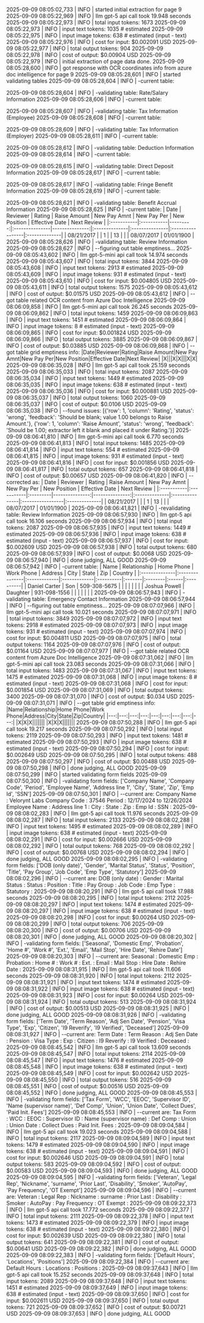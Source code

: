 2025-09-09 08:05:02,733 | INFO | started initial extraction for page 9
2025-09-09 08:05:22,969 | INFO | llm gpt-5 api call took 19.948 seconds
2025-09-09 08:05:22,973 | INFO | total input tokens: 1673
2025-09-09 08:05:22,973 | INFO | input text tokens: 1035 # estimated
2025-09-09 08:05:22,975 | INFO | input image tokens: 638 # estimated (input - text)
2025-09-09 08:05:22,976 | INFO | cost for input: $0.002091 USD
2025-09-09 08:05:22,977 | INFO | total output tokens: 904
2025-09-09 08:05:22,978 | INFO | cost of output: $0.00904 USD
2025-09-09 08:05:22,979 | INFO | initial extraction of page data done.
2025-09-09 08:05:28,600 | INFO | got response with OCR coordinates info from azure doc intelligence for page 9
2025-09-09 08:05:28,601 | INFO | started validating tables
2025-09-09 08:05:28,604 | INFO | -current table:

2025-09-09 08:05:28,604 | INFO | -validating table: Rate/Salary Information
2025-09-09 08:05:28,606 | INFO | -current table:

2025-09-09 08:05:28,607 | INFO | -validating table: Tax Information (Employee)
2025-09-09 08:05:28,608 | INFO | -current table:

2025-09-09 08:05:28,609 | INFO | -validating table: Tax Information (Employer)
2025-09-09 08:05:28,611 | INFO | -current table:

2025-09-09 08:05:28,612 | INFO | -validating table: Deduction Information
2025-09-09 08:05:28,614 | INFO | -current table:

2025-09-09 08:05:28,615 | INFO | -validating table: Direct Deposit Information
2025-09-09 08:05:28,617 | INFO | -current table:

2025-09-09 08:05:28,617 | INFO | -validating table: Fringe Benefit Information
2025-09-09 08:05:28,619 | INFO | -current table:

2025-09-09 08:05:28,621 | INFO | -validating table: Benefit Accrual Information
2025-09-09 08:05:28,625 | INFO | -current table:
| Date       | Reviewer   |   Rating | Raise Amount   |   New Pay Amnt | New Pay Per   | New Position   | Effective Date   | Next Review   |
|:-----------|:-----------|---------:|:---------------|---------------:|:--------------|:---------------|:-----------------|:--------------|
| 08/21/2017 |            |        1 |                |             13 |               |                | 08/07/2017       | 01/01/1900    |
2025-09-09 08:05:28,626 | INFO | -validating table: Review Information
2025-09-09 08:05:28,627 | INFO | --figuring out table emptiness...
2025-09-09 08:05:43,602 | INFO | llm gpt-5-mini api call took 14.974 seconds
2025-09-09 08:05:43,607 | INFO | total input tokens: 3844
2025-09-09 08:05:43,608 | INFO | input text tokens: 2913 # estimated
2025-09-09 08:05:43,609 | INFO | input image tokens: 931 # estimated (input - text)
2025-09-09 08:05:43,610 | INFO | cost for input: $0.004805 USD
2025-09-09 08:05:43,611 | INFO | total output tokens: 1575
2025-09-09 08:05:43,612 | INFO | cost of output: $0.01575 USD
2025-09-09 08:05:43,612 | INFO | --got table related OCR content from Azure Doc Intelligence
2025-09-09 08:06:09,858 | INFO | llm gpt-5-mini api call took 26.245 seconds
2025-09-09 08:06:09,862 | INFO | total input tokens: 1459
2025-09-09 08:06:09,863 | INFO | input text tokens: 1451 # estimated
2025-09-09 08:06:09,864 | INFO | input image tokens: 8 # estimated (input - text)
2025-09-09 08:06:09,865 | INFO | cost for input: $0.001824 USD
2025-09-09 08:06:09,866 | INFO | total output tokens: 3885
2025-09-09 08:06:09,867 | INFO | cost of output: $0.03885 USD
2025-09-09 08:06:09,868 | INFO | --got table grid emptiness info:
|Date|Reviewer|Rating|Raise Amount|New Pay Amnt|New Pay Per|New Position|Effective Date|Next Review|
|X|||X|X|||X|X|
2025-09-09 08:06:35,028 | INFO | llm gpt-5 api call took 25.159 seconds
2025-09-09 08:06:35,033 | INFO | total input tokens: 2087
2025-09-09 08:06:35,034 | INFO | input text tokens: 1449 # estimated
2025-09-09 08:06:35,035 | INFO | input image tokens: 638 # estimated (input - text)
2025-09-09 08:06:35,036 | INFO | cost for input: $0.000881 USD
2025-09-09 08:06:35,037 | INFO | total output tokens: 1060
2025-09-09 08:06:35,037 | INFO | cost of output: $0.0106 USD
2025-09-09 08:06:35,038 | INFO | --found issues: [{'row': 1, 'column': 'Rating', 'status': 'wrong', 'feedback': 'Should be blank; value 1.00 belongs to Raise Amount.'}, {'row': 1, 'column': 'Raise Amount', 'status': 'wrong', 'feedback': 'Should be 1.00; extractor left it blank and placed it under Rating.'}]
2025-09-09 08:06:41,810 | INFO | llm gpt-5-mini api call took 6.770 seconds
2025-09-09 08:06:41,813 | INFO | total input tokens: 1485
2025-09-09 08:06:41,814 | INFO | input text tokens: 554 # estimated
2025-09-09 08:06:41,815 | INFO | input image tokens: 931 # estimated (input - text)
2025-09-09 08:06:41,816 | INFO | cost for input: $0.001856 USD
2025-09-09 08:06:41,817 | INFO | total output tokens: 657
2025-09-09 08:06:41,818 | INFO | cost of output: $0.00657 USD
2025-09-09 08:06:41,820 | INFO | --corrected as:
| Date       | Reviewer   | Rating   |   Raise Amount |   New Pay Amnt | New Pay Per   | New Position   | Effective Date   | Next Review   |
|:-----------|:-----------|:---------|---------------:|---------------:|:--------------|:---------------|:-----------------|:--------------|
| 08/21/2017 |            |          |              1 |             13 |               |                | 08/07/2017       | 01/01/1900    |
2025-09-09 08:06:41,821 | INFO | -revalidating table: Review Information
2025-09-09 08:06:57,930 | INFO | llm gpt-5 api call took 16.106 seconds
2025-09-09 08:06:57,934 | INFO | total input tokens: 2087
2025-09-09 08:06:57,935 | INFO | input text tokens: 1449 # estimated
2025-09-09 08:06:57,936 | INFO | input image tokens: 638 # estimated (input - text)
2025-09-09 08:06:57,937 | INFO | cost for input: $0.002609 USD
2025-09-09 08:06:57,938 | INFO | total output tokens: 680
2025-09-09 08:06:57,939 | INFO | cost of output: $0.0068 USD
2025-09-09 08:06:57,940 | INFO | done judging, ALL GOOD
2025-09-09 08:06:57,942 | INFO | -current table:
| Name          | Relationship   | Home Phone   | Work Phone   | Address   | City   | State   | Zip   | Country   |
|:--------------|:---------------|:-------------|:-------------|:----------|:-------|:--------|:------|:----------|
| Daniel Carter | Son            | 509-308-5675 |              |           |        |         |       |           |
| Joshua Powell | Daughter       | 931-098-1556 |              |           |        |         |       |           |
2025-09-09 08:06:57,943 | INFO | -validating table: Emergency Contact Information
2025-09-09 08:06:57,944 | INFO | --figuring out table emptiness...
2025-09-09 08:07:07,966 | INFO | llm gpt-5-mini api call took 10.021 seconds
2025-09-09 08:07:07,971 | INFO | total input tokens: 3849
2025-09-09 08:07:07,972 | INFO | input text tokens: 2918 # estimated
2025-09-09 08:07:07,973 | INFO | input image tokens: 931 # estimated (input - text)
2025-09-09 08:07:07,974 | INFO | cost for input: $0.004811 USD
2025-09-09 08:07:07,975 | INFO | total output tokens: 1164
2025-09-09 08:07:07,976 | INFO | cost of output: $0.01164 USD
2025-09-09 08:07:07,977 | INFO | --got table related OCR content from Azure Doc Intelligence
2025-09-09 08:07:31,062 | INFO | llm gpt-5-mini api call took 23.083 seconds
2025-09-09 08:07:31,066 | INFO | total input tokens: 1483
2025-09-09 08:07:31,067 | INFO | input text tokens: 1475 # estimated
2025-09-09 08:07:31,068 | INFO | input image tokens: 8 # estimated (input - text)
2025-09-09 08:07:31,068 | INFO | cost for input: $0.001854 USD
2025-09-09 08:07:31,069 | INFO | total output tokens: 3400
2025-09-09 08:07:31,070 | INFO | cost of output: $0.034 USD
2025-09-09 08:07:31,071 | INFO | --got table grid emptiness info:
|Name|Relationship|Home Phone|Work Phone|Address|City|State|Zip|Country|
|---:|---:|---:|---:|---:|---:|---:|---:|---:|
|X|X|X|||||||
|X|X|X|||||||
2025-09-09 08:07:50,288 | INFO | llm gpt-5 api call took 19.217 seconds
2025-09-09 08:07:50,292 | INFO | total input tokens: 2119
2025-09-09 08:07:50,293 | INFO | input text tokens: 1481 # estimated
2025-09-09 08:07:50,293 | INFO | input image tokens: 638 # estimated (input - text)
2025-09-09 08:07:50,294 | INFO | cost for input: $0.002649 USD
2025-09-09 08:07:50,295 | INFO | total output tokens: 488
2025-09-09 08:07:50,297 | INFO | cost of output: $0.00488 USD
2025-09-09 08:07:50,298 | INFO | done judging, ALL GOOD
2025-09-09 08:07:50,299 | INFO | started validating form fields
2025-09-09 08:07:50,300 | INFO | -validating form fields: ['Company Name', 'Company Code', 'Period', 'Employee Name', 'Address line 1', 'City', 'State', 'Zip', 'Emp Id', 'SSN']
2025-09-09 08:07:50,301 | INFO | --current are:
Company Name : Velorynt Labs
Company Code : 37546
Period : 12/17/2024 to 12/26/2024
Employee Name : 
Address line 1 : 
City : 
State : 
Zip : 
Emp Id : 
SSN : 
2025-09-09 08:08:02,283 | INFO | llm gpt-5 api call took 11.976 seconds
2025-09-09 08:08:02,287 | INFO | total input tokens: 2133
2025-09-09 08:08:02,288 | INFO | input text tokens: 1495 # estimated
2025-09-09 08:08:02,289 | INFO | input image tokens: 638 # estimated (input - text)
2025-09-09 08:08:02,291 | INFO | cost for input: $0.002666 USD
2025-09-09 08:08:02,292 | INFO | total output tokens: 768
2025-09-09 08:08:02,292 | INFO | cost of output: $0.00768 USD
2025-09-09 08:08:02,294 | INFO | done judging, ALL GOOD
2025-09-09 08:08:02,295 | INFO | -validating form fields: ['DOB (only date)', 'Gender', 'Marital Status', 'Status', 'Position', 'Title', 'Pay Group', 'Job Code', 'Emp Type', 'Statutory']
2025-09-09 08:08:02,296 | INFO | --current are:
DOB (only date) : 
Gender : 
Marital Status : 
Status : 
Position : 
Title : 
Pay Group : 
Job Code : 
Emp Type : 
Statutory : 
2025-09-09 08:08:20,291 | INFO | llm gpt-5 api call took 17.988 seconds
2025-09-09 08:08:20,295 | INFO | total input tokens: 2112
2025-09-09 08:08:20,297 | INFO | input text tokens: 1474 # estimated
2025-09-09 08:08:20,297 | INFO | input image tokens: 638 # estimated (input - text)
2025-09-09 08:08:20,298 | INFO | cost for input: $0.00264 USD
2025-09-09 08:08:20,299 | INFO | total output tokens: 706
2025-09-09 08:08:20,300 | INFO | cost of output: $0.00706 USD
2025-09-09 08:08:20,301 | INFO | done judging, ALL GOOD
2025-09-09 08:08:20,302 | INFO | -validating form fields: ['Seasonal', 'Domestic Emp', 'Probation', 'Home #', 'Work #', 'Ext.', 'Email', 'Mail Stop', 'Hire Date', 'Rehire Date']
2025-09-09 08:08:20,303 | INFO | --current are:
Seasonal : 
Domestic Emp : 
Probation : 
Home # : 
Work # : 
Ext. : 
Email : 
Mail Stop : 
Hire Date : 
Rehire Date : 
2025-09-09 08:08:31,915 | INFO | llm gpt-5 api call took 11.606 seconds
2025-09-09 08:08:31,920 | INFO | total input tokens: 2112
2025-09-09 08:08:31,921 | INFO | input text tokens: 1474 # estimated
2025-09-09 08:08:31,922 | INFO | input image tokens: 638 # estimated (input - text)
2025-09-09 08:08:31,923 | INFO | cost for input: $0.00264 USD
2025-09-09 08:08:31,924 | INFO | total output tokens: 513
2025-09-09 08:08:31,924 | INFO | cost of output: $0.00513 USD
2025-09-09 08:08:31,925 | INFO | done judging, ALL GOOD
2025-09-09 08:08:31,926 | INFO | -validating form fields: ['Term Date', 'Term Reason', 'Adj Sen Date', 'Pension', 'Visa Type', 'Exp', 'Citizen', 'I9 Reverify', 'I9 Verified', 'Deceased']
2025-09-09 08:08:31,927 | INFO | --current are:
Term Date : 
Term Reason : 
Adj Sen Date : 
Pension : 
Visa Type : 
Exp : 
Citizen : 
I9 Reverify : 
I9 Verified : 
Deceased : 
2025-09-09 08:08:45,542 | INFO | llm gpt-5 api call took 13.609 seconds
2025-09-09 08:08:45,547 | INFO | total input tokens: 2114
2025-09-09 08:08:45,547 | INFO | input text tokens: 1476 # estimated
2025-09-09 08:08:45,548 | INFO | input image tokens: 638 # estimated (input - text)
2025-09-09 08:08:45,549 | INFO | cost for input: $0.002642 USD
2025-09-09 08:08:45,550 | INFO | total output tokens: 516
2025-09-09 08:08:45,551 | INFO | cost of output: $0.00516 USD
2025-09-09 08:08:45,552 | INFO | done judging, ALL GOOD
2025-09-09 08:08:45,553 | INFO | -validating form fields: ['Tax Form', 'WCC', 'EEOC', 'Supervisor ID', 'Name (supervisor name)', 'Def Comp', 'Union', 'Union Date', 'Collect Dues', 'Paid Init. Fees']
2025-09-09 08:08:45,553 | INFO | --current are:
Tax Form : 
WCC : 
EEOC : 
Supervisor ID : 
Name (supervisor name) : 
Def Comp : 
Union : 
Union Date : 
Collect Dues : 
Paid Init. Fees : 
2025-09-09 08:09:04,584 | INFO | llm gpt-5 api call took 19.023 seconds
2025-09-09 08:09:04,588 | INFO | total input tokens: 2117
2025-09-09 08:09:04,589 | INFO | input text tokens: 1479 # estimated
2025-09-09 08:09:04,590 | INFO | input image tokens: 638 # estimated (input - text)
2025-09-09 08:09:04,591 | INFO | cost for input: $0.002646 USD
2025-09-09 08:09:04,591 | INFO | total output tokens: 583
2025-09-09 08:09:04,592 | INFO | cost of output: $0.00583 USD
2025-09-09 08:09:04,593 | INFO | done judging, ALL GOOD
2025-09-09 08:09:04,595 | INFO | -validating form fields: ['Veteran', 'Legal Rep', 'Nickname', 'surname', 'Prior Last', 'Disability', 'Smoker', 'AutoPay', 'Pay Frequency', 'OT Exempt']
2025-09-09 08:09:04,596 | INFO | --current are:
Veteran : 
Legal Rep : 
Nickname : 
surname : 
Prior Last : 
Disability : 
Smoker : 
AutoPay : 
Pay Frequency : 
OT Exempt : 
2025-09-09 08:09:22,373 | INFO | llm gpt-5 api call took 17.772 seconds
2025-09-09 08:09:22,377 | INFO | total input tokens: 2111
2025-09-09 08:09:22,378 | INFO | input text tokens: 1473 # estimated
2025-09-09 08:09:22,379 | INFO | input image tokens: 638 # estimated (input - text)
2025-09-09 08:09:22,380 | INFO | cost for input: $0.002639 USD
2025-09-09 08:09:22,380 | INFO | total output tokens: 641
2025-09-09 08:09:22,381 | INFO | cost of output: $0.00641 USD
2025-09-09 08:09:22,382 | INFO | done judging, ALL GOOD
2025-09-09 08:09:22,383 | INFO | -validating form fields: ['Default Hours', 'Locations', 'Positions']
2025-09-09 08:09:22,384 | INFO | --current are:
Default Hours : 
Locations : 
Positions : 
2025-09-09 08:09:37,643 | INFO | llm gpt-5 api call took 15.252 seconds
2025-09-09 08:09:37,648 | INFO | total input tokens: 2089
2025-09-09 08:09:37,648 | INFO | input text tokens: 1451 # estimated
2025-09-09 08:09:37,649 | INFO | input image tokens: 638 # estimated (input - text)
2025-09-09 08:09:37,650 | INFO | cost for input: $0.002611 USD
2025-09-09 08:09:37,650 | INFO | total output tokens: 721
2025-09-09 08:09:37,652 | INFO | cost of output: $0.00721 USD
2025-09-09 08:09:37,653 | INFO | done judging, ALL GOOD
